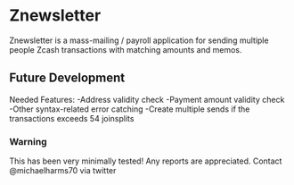 # Znewsletter
Znewsletter is a mass-mailing / payroll application for sending multiple people Zcash transactions with matching amounts and memos.

## Future Development
Needed Features:
-Address validity check
-Payment amount validity check
-Other syntax-related error catching
-Create multiple sends if the transactions exceeds 54 joinsplits


### Warning

This has been very minimally tested! Any reports are appreciated. Contact @michaelharms70 via twitter